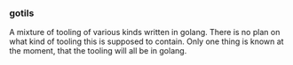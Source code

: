 ### gotils

A mixture of tooling of various kinds written in golang.
There is no plan on what kind of tooling this is supposed to contain.
Only one thing is known at the moment, that the tooling will all be in golang.
